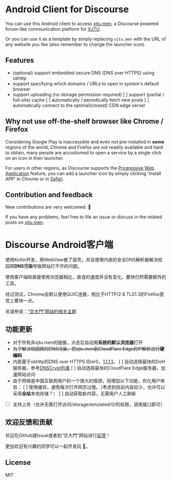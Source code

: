 # Android Client for Discourse 

You can use this Android client to access [xjtu.men](https://xjtu.men), a Discourse powered forum-like communication platform for [XJTU](https://en.wikipedia.org/wiki/Xi%27an_Jiaotong_University). 

Or you can use it as a template by simply replacing `xjtu.men` with the URL of any website you like (also remember to change the launcher icon).

## Features
* (optional) support embedded secure DNS (DNS over HTTPS) using okhttp
* support specifying which domains / URLs to open in system's default browser
* support uploading (no storage permission required)
[ ] support (partial / full-site) cache 
[ ] automatically / periodically fetch new posts
[ ] automatically connect to the optimal(closest) CDN edge server

## Why not use off-the-shelf browser like Chrome / Firefox
Considering Google Play is inaccessible and even not pre-installed  in **some** regions of the world,  Chrome and Firefox are not readily available and hard to obtain, many people are accustomed to open a service by a single click on an icon in their launcher. 

For users in other regions, as Discourse supports the [Progressive Web Application](https://meta.discourse.org/t/progressive-web-application-pwa/79217) feature, you can add a launcher icon by simply clicking 'Install APP' in Chrome or in [Safari](https://meta.discourse.org/t/discourse-now-works-as-a-pwa-in-ios/146346).

## Contribution and feedback
New contributions are very welcomed. :hugs:

If you have any problems, feel free to file an issue or discuss in the related posts on [xjtu.men](https://xjtu.men/t/topic/1440).

# Discourse Android客户端
使用Kotlin开发，用WebView套了层壳，并且使用内嵌的安全DNS解析器解决校园网**DNS污染**导致网站打不开的问题。

使用客户端和直接使用浏览器相比，直连的速度并没有变化，要快仍然需要额外的工具。

经过测试，Chrome会默认使用QUIC连接，相比于HTTP/2 & TLS1.3的Firefox感觉上要快一点。

另请参阅：[“交大門”网站的相关主题](https://xjtu.men/t/topic/1440)

## 功能更新
* 对于所有非xjtu.men的链接，点击后自动用**系统的默认浏览器**打开
* ~~为了解决校园网的DNS污染，把xjtu.men到CloudFlare Edge的IP解析进行**硬编码**~~
* 内嵌基于okhttp的DNS over HTTPS (DoH)，[1.1.1.1](https://1.1.1.1/)。
  [ ] 自动选择最快的DoH服务器，参考[DNSCrypt列表](https://github.com/DNSCrypt/dnscrypt-resolvers/)
  [ ] 自动选择最快的CloudFlare Edge服务器，加速网站访问
* 由于网络是中国互联网用户的一个很大的瓶颈，将增加以下功能，优化用户体验：
  [ ] 使用缓存，避免每次打开网页过慢。（考虑到目前内容较少，也许可以采用**全站**本地存储？）
  [ ] 自动获取新内容，无需用户人工刷新
* [ ] 支持上传（也许无需打开访问/storage/emulated/0/的权限，调用接口即可）

## 欢迎反馈和贡献
欢迎在Github提Issue或者到“交大門”网站进行[反馈](https://xjtu.men/t/topic/1440)！

更加欢迎有兴趣的同学可以一起开发玩 :hugs:。

## License
MIT
